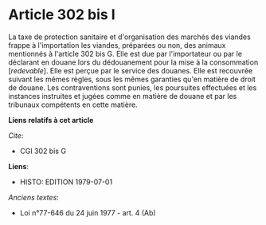# Article 302 bis I

La taxe de protection sanitaire et d'organisation des marchés des viandes frappe à l'importation les viandes, préparées ou
non, des animaux mentionnés à l'article 302 bis G. Elle est due par l'importateur ou par le déclarant en douane lors du
dédouanement pour la mise à la consommation [*redevable*]. Elle est perçue par le service des douanes. Elle est recouvrée
suivant les mêmes règles, sous les mêmes garanties qu'en matière de droit de douane. Les contraventions sont punies, les
poursuites effectuées et les instances instruites et jugées comme en matière de douane et par les tribunaux compétents en
cette matière.

**Liens relatifs à cet article**

_Cite_:

  - CGI 302 bis G

**Liens**:

  - HISTO: EDITION 1979-07-01

_Anciens textes_:

  - Loi n°77-646 du 24 juin 1977 - art. 4 (Ab)
